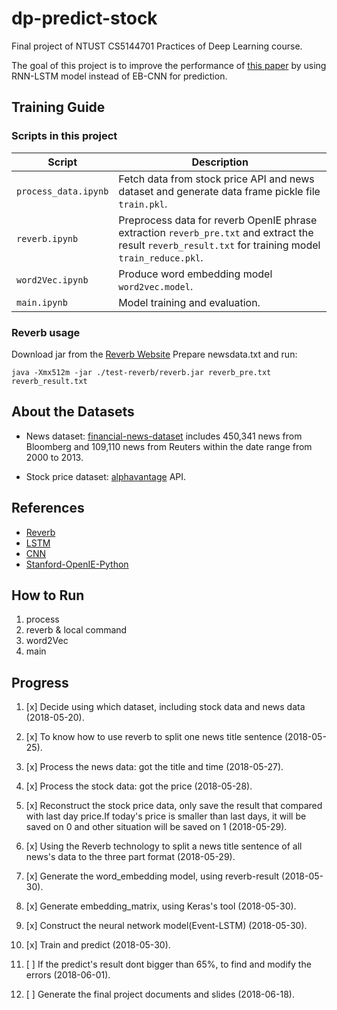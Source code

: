 # dp-predict-stock
Final project of NTUST CS5144701  Practices of Deep Learning course.  

The goal of this project is to improve the performance of [this paper](https://www.ijcai.org/Proceedings/15/Papers/329.pdf) by using RNN-LSTM model instead of EB-CNN for prediction.


## Training Guide  
### Scripts in this project  
| Script                 | Description             |
| ---------------------- | ----------------------- |
| `process_data.ipynb`   | Fetch data from stock price API and news dataset and generate data frame pickle file `train.pkl`.
| `reverb.ipynb`         | Preprocess data for reverb OpenIE phrase extraction `reverb_pre.txt` and extract the result `reverb_result.txt` for training model `train_reduce.pkl`. 
| `word2Vec.ipynb`       | Produce word embedding model `word2vec.model`.
| `main.ipynb`           | Model training and evaluation.


### Reverb usage  
Download jar from the [Reverb Website](http://reverb.cs.washington.edu/README.html)
Prepare newsdata.txt and run:
```
java -Xmx512m -jar ./test-reverb/reverb.jar reverb_pre.txt reverb_result.txt
```


## About the Datasets
- News dataset: [financial-news-dataset](https://github.com/philipperemy/financial-news-dataset) includes 450,341 news from Bloomberg and 109,110 news from Reuters within the date range from 2000 to 2013.

- Stock price dataset: [alphavantage](https://www.alphavantage.co) API.


## References
+ [Reverb](http://reverb.cs.washington.edu/README.html)  
+ [LSTM](https://en.wikipedia.org/wiki/Long_short-term_memory)  
+ [CNN](https://en.wikipedia.org/wiki/Convolutional_neural_network)    
+ [Stanford-OpenIE-Python](https://github.com/philipperemy/Stanford-OpenIE-Python)  

## How to Run
1. process
2. reverb & local command
3. word2Vec
4. main

## Progress
1. [x] Decide using which dataset, including stock data and news data (2018-05-20).
2. [x] To know how to use reverb to split one news title sentence (2018-05-25).
3. [x] Process the news data: got the title and time (2018-05-27).
4. [x] Process the stock data: got the price (2018-05-28).

5. [x] Reconstruct the stock price data, only save the result that compared with last day price.If today's price is smaller than last days, it will be saved on 0 and other situation will be saved on 1 (2018-05-29).

6. [x] Using the Reverb technology to split a news title sentence of all news's data to the three part format (2018-05-29).

7. [x] Generate the word_embedding model, using reverb-result  (2018-05-30).
8. [x] Generate embedding_matrix, using Keras's tool (2018-05-30).
9. [x] Construct the neural network model(Event-LSTM) (2018-05-30).
10. [x] Train and predict (2018-05-30).
11. [ ] If the predict's result dont bigger than 65%, to find and modify the errors (2018-06-01).
12. [ ] Generate the final project documents and slides  (2018-06-18).
